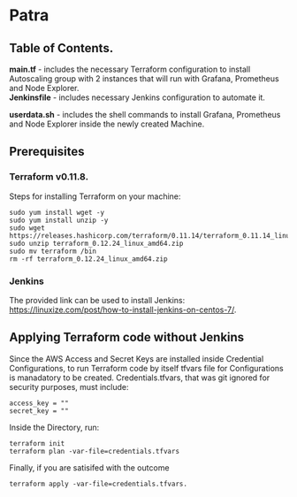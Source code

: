 # Patra

## Table of Contents. 
**main.tf** - includes the necessary Terraform configuration to install Autoscaling group with 2 instances that will run with Grafana, Prometheus and Node Explorer.  
**Jenkinsfile** - includes necessary Jenkins configuration to automate it. 
  
**userdata.sh** - includes the shell commands to install Grafana, Prometheus and Node Explorer inside the newly created Machine.
  
## Prerequisites

### Terraform v0.11.8.    
Steps for installing Terraform on your machine:   
```
sudo yum install wget -y
sudo yum install unzip -y
sudo wget  https://releases.hashicorp.com/terraform/0.11.14/terraform_0.11.14_linux_amd64.zip
sudo unzip terraform_0.12.24_linux_amd64.zip 
sudo mv terraform /bin
rm -rf terraform_0.12.24_linux_amd64.zip
```
### Jenkins    
The provided link can be used to install Jenkins: https://linuxize.com/post/how-to-install-jenkins-on-centos-7/.     


## Applying Terraform code without Jenkins

Since the AWS Access and Secret Keys are installed inside Credential Configurations, to run Terraform code by itself tfvars file for Configurations is manadatory to be created. Credentials.tfvars, that was git ignored for security purposes, must include:

```
access_key = ""
secret_key = ""
```

Inside the Directory, run:
```
terraform init
terraform plan -var-file=credentials.tfvars
```
Finally, if you are satisifed with the outcome

```
terraform apply -var-file=credentials.tfvars. 
```
